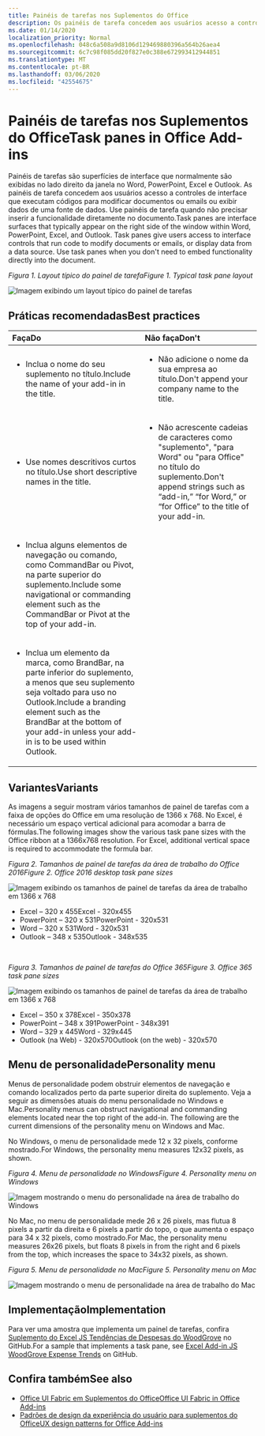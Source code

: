 ```yaml
---
title: Painéis de tarefas nos Suplementos do Office
description: Os painéis de tarefa concedem aos usuários acesso a controles de interface que executam códigos para modificar documentos ou emails ou exibir dados de uma fonte de dados.
ms.date: 01/14/2020
localization_priority: Normal
ms.openlocfilehash: 048c6a508a9d8106d129469880396a564b26aea4
ms.sourcegitcommit: 6c7c98f085dd20f827e0c388e672993412944851
ms.translationtype: MT
ms.contentlocale: pt-BR
ms.lasthandoff: 03/06/2020
ms.locfileid: "42554675"
---
```

# <a name="task-panes-in-office-add-ins"></a><span data-ttu-id="57054-103">Painéis de tarefas nos Suplementos do Office</span><span class="sxs-lookup"><span data-stu-id="57054-103">Task panes in Office Add-ins</span></span>
 
<span data-ttu-id="57054-p101">Painéis de tarefas são superfícies de interface que normalmente são exibidas no lado direito da janela no Word, PowerPoint, Excel e Outlook. As painéis de tarefa concedem aos usuários acesso a controles de interface que executam códigos para modificar documentos ou emails ou exibir dados de uma fonte de dados. Use painéis de tarefa quando não precisar inserir a funcionalidade diretamente no documento.</span><span class="sxs-lookup"><span data-stu-id="57054-p101">Task panes are interface surfaces that typically appear on the right side of the window within Word, PowerPoint, Excel, and Outlook. Task panes give users access to interface controls that run code to modify documents or emails, or display data from a data source. Use task panes when you don't need to embed functionality directly into the document.</span></span>

<span data-ttu-id="57054-107">*Figura 1. Layout típico do painel de tarefa*</span><span class="sxs-lookup"><span data-stu-id="57054-107">*Figure 1. Typical task pane layout*</span></span>

![Imagem exibindo um layout típico do painel de tarefas](../images/overview-with-app-task-pane.png)

## <a name="best-practices"></a><span data-ttu-id="57054-109">Práticas recomendadas</span><span class="sxs-lookup"><span data-stu-id="57054-109">Best practices</span></span>

|<span data-ttu-id="57054-110">**Faça**</span><span class="sxs-lookup"><span data-stu-id="57054-110">**Do**</span></span>|<span data-ttu-id="57054-111">**Não faça**</span><span class="sxs-lookup"><span data-stu-id="57054-111">**Don't**</span></span>|
|:-----|:--------|
|<ul><li><span data-ttu-id="57054-112">Inclua o nome do seu suplemento no título.</span><span class="sxs-lookup"><span data-stu-id="57054-112">Include the name of your add-in in the title.</span></span></li></ul>|<ul><li><span data-ttu-id="57054-113">Não adicione o nome da sua empresa ao título.</span><span class="sxs-lookup"><span data-stu-id="57054-113">Don't append your company name to the title.</span></span></li></ul>|
|<ul><li><span data-ttu-id="57054-114">Use nomes descritivos curtos no título.</span><span class="sxs-lookup"><span data-stu-id="57054-114">Use short descriptive names in the title.</span></span></li></ul>|<ul><li><span data-ttu-id="57054-115">Não acrescente cadeias de caracteres como "suplemento", "para Word" ou "para Office" no título do suplemento.</span><span class="sxs-lookup"><span data-stu-id="57054-115">Don't append strings such as “add-in,” “for Word,” or “for Office” to the title of your add-in.</span></span></li></ul>|
|<ul><li><span data-ttu-id="57054-116">Inclua alguns elementos de navegação ou comando, como CommandBar ou Pivot, na parte superior do suplemento.</span><span class="sxs-lookup"><span data-stu-id="57054-116">Include some navigational or commanding element such as the CommandBar or Pivot at the top of your add-in.</span></span></li></ul>||
|<ul><li><span data-ttu-id="57054-117">Inclua um elemento da marca, como BrandBar, na parte inferior do suplemento, a menos que seu suplemento seja voltado para uso no Outlook.</span><span class="sxs-lookup"><span data-stu-id="57054-117">Include a branding element such as the BrandBar at the bottom of your add-in unless your add-in is to be used within Outlook.</span></span></li></ul>||


## <a name="variants"></a><span data-ttu-id="57054-118">Variantes</span><span class="sxs-lookup"><span data-stu-id="57054-118">Variants</span></span>

<span data-ttu-id="57054-p102">As imagens a seguir mostram vários tamanhos de painel de tarefas com a faixa de opções do Office em uma resolução de 1366 x 768. No Excel, é necessário um espaço vertical adicional para acomodar a barra de fórmulas.</span><span class="sxs-lookup"><span data-stu-id="57054-p102">The following images show the various task pane sizes with the Office ribbon at a 1366x768 resolution. For Excel, additional vertical space is required to accommodate the formula bar.</span></span>  

<span data-ttu-id="57054-121">*Figura 2. Tamanhos de painel de tarefas da área de trabalho do Office 2016*</span><span class="sxs-lookup"><span data-stu-id="57054-121">*Figure 2. Office 2016 desktop task pane sizes*</span></span>

![Imagem exibindo os tamanhos de painel de tarefas da área de trabalho em 1366 x 768](../images/office-2016-taskpane-sizes.png)

- <span data-ttu-id="57054-123">Excel – 320 x 455</span><span class="sxs-lookup"><span data-stu-id="57054-123">Excel - 320x455</span></span>
- <span data-ttu-id="57054-124">PowerPoint – 320 x 531</span><span class="sxs-lookup"><span data-stu-id="57054-124">PowerPoint - 320x531</span></span>
- <span data-ttu-id="57054-125">Word – 320 x 531</span><span class="sxs-lookup"><span data-stu-id="57054-125">Word - 320x531</span></span>
- <span data-ttu-id="57054-126">Outlook – 348 x 535</span><span class="sxs-lookup"><span data-stu-id="57054-126">Outlook - 348x535</span></span>

<br/>

<span data-ttu-id="57054-127">*Figura 3. Tamanhos de painel de tarefas do Office 365*</span><span class="sxs-lookup"><span data-stu-id="57054-127">*Figure 3. Office 365 task pane sizes*</span></span>

![Imagem exibindo os tamanhos de painel de tarefas da área de trabalho em 1366 x 768](../images/office-365-taskpane-sizes.png)

- <span data-ttu-id="57054-129">Excel – 350 x 378</span><span class="sxs-lookup"><span data-stu-id="57054-129">Excel - 350x378</span></span>
- <span data-ttu-id="57054-130">PowerPoint – 348 x 391</span><span class="sxs-lookup"><span data-stu-id="57054-130">PowerPoint - 348x391</span></span>
- <span data-ttu-id="57054-131">Word – 329 x 445</span><span class="sxs-lookup"><span data-stu-id="57054-131">Word - 329x445</span></span>
- <span data-ttu-id="57054-132">Outlook (na Web) - 320x570</span><span class="sxs-lookup"><span data-stu-id="57054-132">Outlook (on the web) - 320x570</span></span>

## <a name="personality-menu"></a><span data-ttu-id="57054-133">Menu de personalidade</span><span class="sxs-lookup"><span data-stu-id="57054-133">Personality menu</span></span>

<span data-ttu-id="57054-p103">Menus de personalidade podem obstruir elementos de navegação e comando localizados perto da parte superior direita do suplemento. Veja a seguir as dimensões atuais do menu personalidade no Windows e Mac.</span><span class="sxs-lookup"><span data-stu-id="57054-p103">Personality menus can obstruct navigational and commanding elements located near the top right of the add-in. The following are the current dimensions of the personality menu on Windows and Mac.</span></span>

<span data-ttu-id="57054-136">No Windows, o menu de personalidade mede 12 x 32 pixels, conforme mostrado.</span><span class="sxs-lookup"><span data-stu-id="57054-136">For Windows, the personality menu measures 12x32 pixels, as shown.</span></span>

<span data-ttu-id="57054-137">*Figura 4. Menu de personalidade no Windows*</span><span class="sxs-lookup"><span data-stu-id="57054-137">*Figure 4. Personality menu on Windows*</span></span>

![Imagem mostrando o menu do personalidade na área de trabalho do Windows](../images/personality-menu-win.png)

<span data-ttu-id="57054-139">No Mac, no menu de personalidade mede 26 x 26 pixels, mas flutua 8 pixels a partir da direita e 6 pixels a partir do topo, o que aumenta o espaço para 34 x 32 pixels, como mostrado.</span><span class="sxs-lookup"><span data-stu-id="57054-139">For Mac, the personality menu measures 26x26 pixels, but floats 8 pixels in from the right and 6 pixels from the top, which increases the space to 34x32 pixels, as shown.</span></span>

<span data-ttu-id="57054-140">*Figura 5. Menu de personalidade no Mac*</span><span class="sxs-lookup"><span data-stu-id="57054-140">*Figure 5. Personality menu on Mac*</span></span>

![Imagem mostrando o menu de personalidade na área de trabalho do Mac](../images/personality-menu-mac.png)

## <a name="implementation"></a><span data-ttu-id="57054-142">Implementação</span><span class="sxs-lookup"><span data-stu-id="57054-142">Implementation</span></span>

<span data-ttu-id="57054-143">Para ver uma amostra que implementa um painel de tarefas, confira [Suplemento do Excel JS Tendências de Despesas do WoodGrove](https://github.com/OfficeDev/Excel-Add-in-WoodGrove-Expense-Trends) no GitHub.</span><span class="sxs-lookup"><span data-stu-id="57054-143">For a sample that implements a task pane, see [Excel Add-in JS WoodGrove Expense Trends](https://github.com/OfficeDev/Excel-Add-in-WoodGrove-Expense-Trends) on GitHub.</span></span> 


## <a name="see-also"></a><span data-ttu-id="57054-144">Confira também</span><span class="sxs-lookup"><span data-stu-id="57054-144">See also</span></span>

- [<span data-ttu-id="57054-145">Office UI Fabric em Suplementos do Office</span><span class="sxs-lookup"><span data-stu-id="57054-145">Office UI Fabric in Office Add-ins</span></span>](office-ui-fabric.md) 
- [<span data-ttu-id="57054-146">Padrões de design da experiência do usuário para suplementos do Office</span><span class="sxs-lookup"><span data-stu-id="57054-146">UX design patterns for Office Add-ins</span></span>](../design/ux-design-pattern-templates.md)

